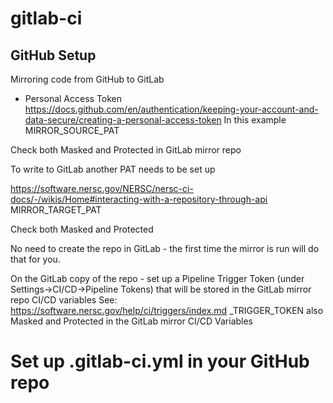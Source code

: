 # gitlab-ci

## GitHub Setup

Mirroring code from GitHub to GitLab

* Personal Access Token https://docs.github.com/en/authentication/keeping-your-account-and-data-secure/creating-a-personal-access-token
In this example MIRROR_SOURCE_PAT

Check both Masked and Protected in GitLab mirror repo

To write to GitLab another PAT needs to be set up

https://software.nersc.gov/NERSC/nersc-ci-docs/-/wikis/Home#interacting-with-a-repository-through-api
MIRROR_TARGET_PAT

Check both Masked and Protected

No need to create the repo in GitLab - the first time the mirror is run will do that for you.


On the GitLab copy of the repo - set up a Pipeline Trigger Token (under Settings->CI/CD->Pipeline Tokens) that will be stored in the GitLab mirror repo CI/CD variables  See: https://software.nersc.gov/help/ci/triggers/index.md
<repo>_TRIGGER_TOKEN also Masked and Protected in the GitLab mirror CI/CD Variables

# Set up .gitlab-ci.yml in your GitHub repo
  
